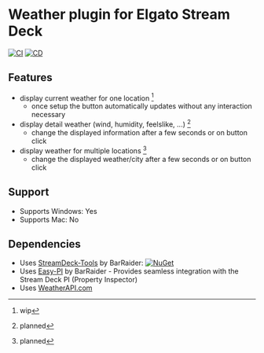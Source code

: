 # Weather plugin for Elgato Stream Deck

[![CI](https://github.com/linariii/streamdeck-weather/actions/workflows/CI.yml/badge.svg)](https://github.com/linariii/streamdeck-weather/actions/workflows/CI.yml) [![CD](https://github.com/linariii/streamdeck-weather/actions/workflows/CD.yml/badge.svg)](https://github.com/linariii/streamdeck-weather/actions/workflows/CD.yml)

## Features
- display current weather for one location [^1]
  - once setup the button automatically updates without any interaction necessary
- display detail weather (wind, humidity, feelslike, ...) [^2]
  - change the displayed information after a few seconds or on button click
- display weather for multiple locations [^2]
  - change the displayed weather/city after a few seconds or on button click

## Support
 - Supports Windows: Yes
 - Supports Mac: No
 
## Dependencies
* Uses [StreamDeck-Tools](https://github.com/BarRaider/streamdeck-tools) by BarRaider: [![NuGet](https://img.shields.io/nuget/v/streamdeck-tools.svg?style=flat)](https://www.nuget.org/packages/streamdeck-tools)
* Uses [Easy-PI](https://github.com/BarRaider/streamdeck-easypi) by BarRaider - Provides seamless integration with the Stream Deck PI (Property Inspector)
* Uses [WeatherAPI.com](https://www.weatherapi.com/)

[^1]: wip
[^2]: planned
[^3]: done
